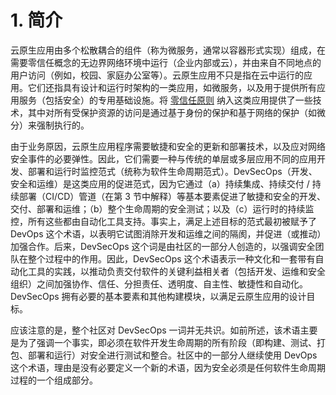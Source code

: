 # 1. 简介

云原生应用由多个松散耦合的组件（称为微服务，通常以容器形式实现）组成，在需要零信任概念的无边界网络环境中运行（企业内部或云），并由来自不同地点的用户访问（例如，校园、家庭办公室等）。云原生应用不只是指在云中运行的应用。它们还指具有设计和运行时架构的一类应用，如微服务，以及用于提供所有应用服务（包括安全）的专用基础设施。将 [零信任原则](https://nvlpubs.nist.gov/nistpubs/SpecialPublications/NIST.SP.800-207.pdf) 纳入这类应用提供了一些技术，其中对所有受保护资源的访问是通过基于身份的保护和基于网络的保护（如微分）来强制执行的。

由于业务原因，云原生应用程序需要敏捷和安全的更新和部署技术，以及应对网络安全事件的必要弹性。因此，它们需要一种与传统的单层或多层应用不同的应用开发、部署和运行时监控范式（统称为软件生命周期范式）。DevSecOps（开发、安全和运维）是这类应用的促进范式，因为它通过（a）持续集成、持续交付 / 持续部署（CI/CD）管道（在第 3 节中解释）等基本要素促进了敏捷和安全的开发、交付、部署和运维；（b）整个生命周期的安全测试；以及（c）运行时的持续监控，所有这些都由自动化工具支持。事实上，满足上述目标的范式最初被赋予了 DevOps 这个术语，以表明它试图消除开发和运维之间的隔阂，并促进（或推动）加强合作。后来，DevSecOps 这个词是由社区的一部分人创造的，以强调安全团队在整个过程中的作用。因此，DevSecOps 这个术语表示一种文化和一套带有自动化工具的实践，以推动负责交付软件的关键利益相关者（包括开发、运维和安全组织）之间加强协作、信任、分担责任、透明度、自主性、敏捷性和自动化。DevSecOps 拥有必要的基本要素和其他构建模块，以满足云原生应用的设计目标。

应该注意的是，整个社区对 DevSecOps 一词并无共识。如前所述，该术语主要是为了强调一个事实，即必须在软件开发生命周期的所有阶段（即构建、测试、打包、部署和运行）对安全进行测试和整合。社区中的一部分人继续使用 DevOps 这个术语，理由是没有必要定义一个新的术语，因为安全必须是任何软件生命周期过程的一个组成部分。